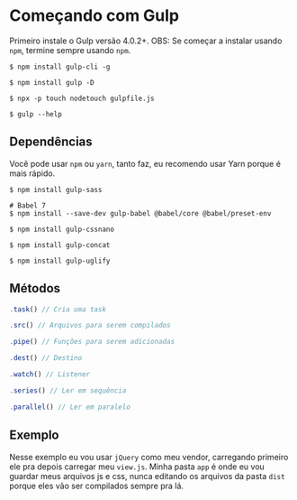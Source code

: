 # Começando com Gulp
Primeiro instale o Gulp versão 4.0.2+.
OBS: Se começar a instalar usando ```npm```, termine sempre usando ```npm```.
```
$ npm install gulp-cli -g
```
```
$ npm install gulp -D
```
```
$ npx -p touch nodetouch gulpfile.js
```
```
$ gulp --help
```

## Dependências

Você pode usar `npm` ou `yarn`, tanto faz, eu recomendo usar Yarn porque é mais rápido.
```
$ npm install gulp-sass
```
```
# Babel 7
$ npm install --save-dev gulp-babel @babel/core @babel/preset-env
```
```
$ npm install gulp-cssnano
```
```
$ npm install gulp-concat
```
```
$ npm install gulp-uglify
```

## Métodos

```js 
.task() // Cria uma task
```
```js
.src() // Arquivos para serem compilados
```
```js 
.pipe() // Funções para serem adicionadas
```
```js 
.dest() // Destino
```
```js 
.watch() // Listener
```
```js 
.series() // Ler em sequência
```
```js 
.parallel() // Ler em paralelo
```

## Exemplo
Nesse exemplo eu vou usar ```jQuery``` como meu vendor, carregando primeiro ele pra depois carregar meu ```view.js```.
Minha pasta ```app``` é onde eu vou guardar meus arquivos js e css, nunca editando os arquivos da pasta ```dist``` porque eles vão ser compilados sempre pra lá.

